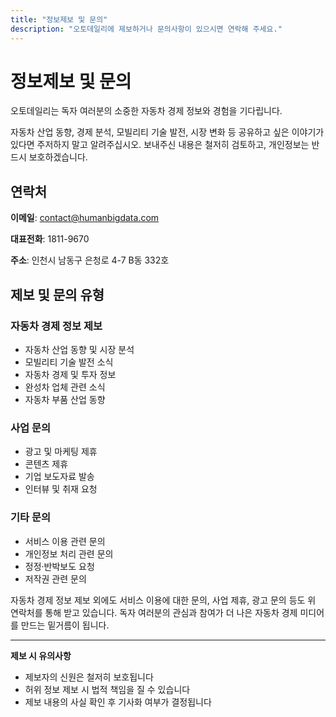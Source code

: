 ```yaml
---
title: "정보제보 및 문의"
description: "오토데일리에 제보하거나 문의사항이 있으시면 연락해 주세요."
---
```


# 정보제보 및 문의

오토데일리는 독자 여러분의 소중한 자동차 경제 정보와 경험을 기다립니다.

자동차 산업 동향, 경제 분석, 모빌리티 기술 발전, 시장 변화 등 공유하고 싶은 이야기가 있다면 주저하지 말고 알려주십시오. 보내주신 내용은 철저히 검토하고, 개인정보는 반드시 보호하겠습니다.

## 연락처

**이메일**: contact@humanbigdata.com

**대표전화**: 1811-9670

**주소**: 인천시 남동구 은청로 4-7 B동 332호

## 제보 및 문의 유형

### 자동차 경제 정보 제보
- 자동차 산업 동향 및 시장 분석
- 모빌리티 기술 발전 소식
- 자동차 경제 및 투자 정보
- 완성차 업체 관련 소식
- 자동차 부품 산업 동향

### 사업 문의
- 광고 및 마케팅 제휴
- 콘텐츠 제휴
- 기업 보도자료 발송
- 인터뷰 및 취재 요청

### 기타 문의
- 서비스 이용 관련 문의
- 개인정보 처리 관련 문의
- 정정·반박보도 요청
- 저작권 관련 문의

자동차 경제 정보 제보 외에도 서비스 이용에 대한 문의, 사업 제휴, 광고 문의 등도 위 연락처를 통해 받고 있습니다. 독자 여러분의 관심과 참여가 더 나은 자동차 경제 미디어를 만드는 밑거름이 됩니다.

---

**제보 시 유의사항**
- 제보자의 신원은 철저히 보호됩니다
- 허위 정보 제보 시 법적 책임을 질 수 있습니다
- 제보 내용의 사실 확인 후 기사화 여부가 결정됩니다
